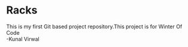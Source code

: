 # Racks
This is my first Git based project repository.This project is for Winter Of Code
<br>
-Kunal Virwal
